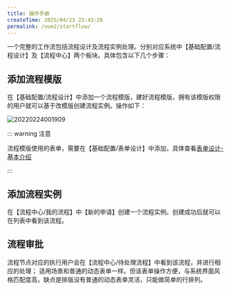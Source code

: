 ```yaml
---
title: 操作手册
createTime: 2025/04/23 23:43:26
permalink: /vue2/startflow/
---
```


一个完整的工作流包括流程设计及流程实例处理。分别对应系统中【基础配置/流程设计】及【流程中心】两个板块。具体包含以下几个步骤：

## 添加流程模版

在【基础配置/流程设计】中添加一个流程模版，建好流程模版，拥有该模版权限的用户就可以基于改模版创建流程实例。操作如下：

![20220224001909](http://img.openauth.net.cn/20220224001909.png)

::: warning 注意

流程模版使用的表单，需要在【基础配置/表单设计】中添加，具体查看[表单设计-基本介绍](/pro/startform/)

:::

## 添加流程实例

在【流程中心/我的流程】中【新的申请】创建一个流程实例。创建成功后就可以在列表中看到该流程。


## 流程审批

流程节点对应的执行用户会在【流程中心/待处理流程】中看到该流程，并进行相应的处理；
适用场景和普通的动态表单一样。但该表单操作方便，与系统界面风格匹配度高，缺点是排版没有普通的动态表单灵活，只能做简单的行排列。




